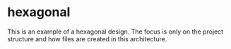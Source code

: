 # hexagonal
This is an example of a hexagonal design. The focus is only on the project structure and how files are created in this architecture.
